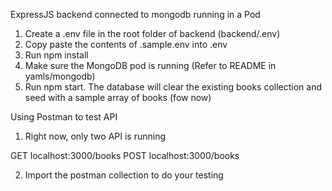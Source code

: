ExpressJS backend connected to mongodb running in a Pod 

1) Create a .env file in the root folder of backend (backend/.env)
2) Copy paste the contents of .sample.env into .env
3) Run npm install 
4) Make sure the MongoDB pod is running (Refer to README in yamls/mongodb)
5) Run npm start. The database will clear the existing books collection and seed with a sample array of books (fow now)

Using Postman to test API
1) Right now, only two API is running 

GET localhost:3000/books
POST localhost:3000/books

2) Import the postman collection to do your testing 

